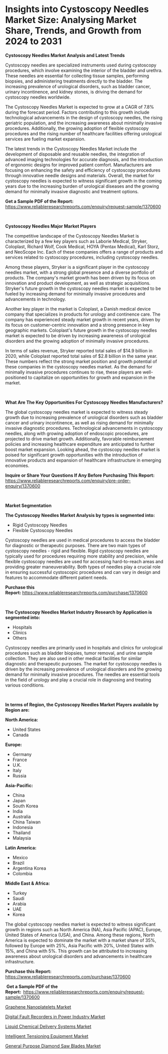<p><h1>Insights into Cystoscopy Needles Market Size: Analysing Market Share, Trends, and Growth from 2024 to 2031</h1></p><p><strong>Cystoscopy Needles Market Analysis and Latest Trends</strong></p>
<p><p>Cystoscopy needles are specialized instruments used during cystoscopy procedures, which involve examining the interior of the bladder and urethra. These needles are essential for collecting tissue samples, performing biopsies, and administering treatments directly to the bladder. The increasing prevalence of urological disorders, such as bladder cancer, urinary incontinence, and kidney stones, is driving the demand for cystoscopy needles worldwide.</p><p>The Cystoscopy Needles Market is expected to grow at a CAGR of 7.8% during the forecast period. Factors contributing to this growth include technological advancements in the design of cystoscopy needles, the rising geriatric population, and the increasing awareness about minimally invasive procedures. Additionally, the growing adoption of flexible cystoscopy procedures and the rising number of healthcare facilities offering urological services are fueling market expansion.</p><p>The latest trends in the Cystoscopy Needles Market include the development of disposable and reusable needles, the integration of advanced imaging technologies for accurate diagnosis, and the introduction of ergonomic designs for improved patient comfort. Manufacturers are focusing on enhancing the safety and efficiency of cystoscopy procedures through innovative needle designs and materials. Overall, the market for cystoscopy needles is expected to witness significant growth in the coming years due to the increasing burden of urological diseases and the growing demand for minimally invasive diagnostic and treatment options.</p></p>
<p><strong>Get a Sample PDF of the Report:&nbsp;</strong> <a href="https://www.reliableresearchreports.com/enquiry/request-sample/1370600">https://www.reliableresearchreports.com/enquiry/request-sample/1370600</a></p>
<p>&nbsp;</p>
<p><strong>Cystoscopy Needles Major Market Players</strong></p>
<p><p>The competitive landscape of the Cystoscopy Needles Market is characterized by a few key players such as Laborie Medical, Stryker, Coloplast, Richard Wolf, Cook Medical, HOYA (Pentax Medical), Karl Storz, and NeoScope Inc. Each of these companies offers a range of products and services related to cystoscopy procedures, including cystoscopy needles.</p><p>Among these players, Stryker is a significant player in the cystoscopy needles market, with a strong global presence and a diverse portfolio of products. The company's market growth has been driven by its focus on innovation and product development, as well as strategic acquisitions. Stryker's future growth in the cystoscopy needles market is expected to be fueled by increasing demand for minimally invasive procedures and advancements in technology.</p><p>Another key player in the market is Coloplast, a Danish medical device company that specializes in products for urology and continence care. The company has experienced steady market growth in recent years, driven by its focus on customer-centric innovation and a strong presence in key geographic markets. Coloplast's future growth in the cystoscopy needles market is expected to be driven by increasing awareness of urological disorders and the growing adoption of minimally invasive procedures.</p><p>In terms of sales revenue, Stryker reported total sales of $14.9 billion in 2020, while Coloplast reported total sales of $2.8 billion in the same year. These numbers reflect the strong market position and growth potential of these companies in the cystoscopy needles market. As the demand for minimally invasive procedures continues to rise, these players are well-positioned to capitalize on opportunities for growth and expansion in the market.</p></p>
<p>&nbsp;</p>
<p><strong>What Are The Key Opportunities For Cystoscopy Needles Manufacturers?</strong></p>
<p><p>The global cystoscopy needles market is expected to witness steady growth due to increasing prevalence of urological disorders such as bladder cancer and urinary incontinence, as well as rising demand for minimally invasive diagnostic procedures. Technological advancements in cystoscopy needles, along with growing adoption of endoscopic procedures, are projected to drive market growth. Additionally, favorable reimbursement policies and increasing healthcare expenditure are anticipated to further boost market expansion. Looking ahead, the cystoscopy needles market is poised for significant growth opportunities with the introduction of innovative products and expansion of healthcare infrastructure in emerging economies.</p></p>
<p><strong>Inquire or Share Your Questions If Any Before Purchasing This Report:</strong> <a href="https://www.reliableresearchreports.com/enquiry/pre-order-enquiry/1370600">https://www.reliableresearchreports.com/enquiry/pre-order-enquiry/1370600</a></p>
<p>&nbsp;</p>
<p><strong>Market Segmentation</strong></p>
<p><strong>The Cystoscopy Needles Market Analysis by types is segmented into:</strong></p>
<p><ul><li>Rigid Cystoscopy Needles</li><li>Flexible Cystoscopy Needles</li></ul></p>
<p><p>Cystoscopy needles are used in medical procedures to access the bladder for diagnostic or therapeutic purposes. There are two main types of cystoscopy needles - rigid and flexible. Rigid cystoscopy needles are typically used for procedures requiring more stability and precision, while flexible cystoscopy needles are used for accessing hard-to-reach areas and providing greater maneuverability. Both types of needles play a crucial role in ensuring successful cystoscopic procedures and can vary in design and features to accommodate different patient needs.</p></p>
<p><strong>Purchase this Report:&nbsp;</strong><a href="https://www.reliableresearchreports.com/purchase/1370600">https://www.reliableresearchreports.com/purchase/1370600</a></p>
<p>&nbsp;</p>
<p><strong>The Cystoscopy Needles Market Industry Research by Application is segmented into:</strong></p>
<p><ul><li>Hospitals</li><li>Clinics</li><li>Others</li></ul></p>
<p><p>Cystoscopy needles are primarily used in hospitals and clinics for urological procedures such as bladder biopsies, tumor removal, and urine sample collection. They are also used in other medical facilities for similar diagnostic and therapeutic purposes. The market for cystoscopy needles is driven by the increasing prevalence of urological disorders and the growing demand for minimally invasive procedures. The needles are essential tools in the field of urology and play a crucial role in diagnosing and treating various conditions.</p></p>
<p>&nbsp;</p>
<p><strong>In terms of Region, the Cystoscopy Needles Market Players available by Region are:</strong></p>
<p>
    <p> <strong> North America: </strong>
        <ul>
            <li>United States</li>
            <li>Canada</li>
        </ul>
        </p> 
    <p> <strong> Europe: </strong>
        <ul>
            <li>Germany</li>
            <li>France</li>
            <li>U.K.</li>
            <li>Italy</li>
            <li>Russia</li>
        </ul>
        </p> 
    <p> <strong> Asia-Pacific: </strong>
        <ul>
            <li>China</li>
            <li>Japan</li>
            <li>South Korea</li>
            <li>India</li>
            <li>Australia</li>
            <li>China Taiwan</li>
            <li>Indonesia</li>
            <li>Thailand</li>
            <li>Malaysia</li>
        </ul>
        </p> 
    <p> <strong> Latin America: </strong>
        <ul>
            <li>Mexico</li>
            <li>Brazil</li>
            <li>Argentina Korea</li>
            <li>Colombia</li>
        </ul>
        </p> 
    <p> <strong> Middle East & Africa: </strong>
        <ul>
            <li>Turkey</li>
            <li>Saudi</li>
            <li>Arabia</li>
            <li>UAE</li>
            <li>Korea</li>
        </ul>
    </p>
    </p>
<p><p>The global cystoscopy needles market is expected to witness significant growth in regions such as North America (NA), Asia Pacific (APAC), Europe, United States of America (USA), and China. Among these regions, North America is expected to dominate the market with a market share of 35%, followed by Europe with 25%, Asia Pacific with 20%, United States with 15%, and China with 5%. This growth can be attributed to increasing awareness about urological disorders and advancements in healthcare infrastructure.</p></p>
<p><strong>Purchase this Report: </strong><a href="https://www.reliableresearchreports.com/purchase/1370600">https://www.reliableresearchreports.com/purchase/1370600</a></p>
<p>&nbsp;<strong>Get a Sample PDF of the Report:&nbsp;&nbsp;</strong><a href="https://www.reliableresearchreports.com/enquiry/request-sample/1370600">https://www.reliableresearchreports.com/enquiry/request-sample/1370600</a></p>
<p><strong></strong></p>
<p><p><a href="https://issuu.com/reportprime-2/docs/graphene-nanoplatelets-market-size-2030.pptx">Graphene Nanoplatelets Market</a></p><p><a href="https://medium.com/@jamesvasquez75/decoding-digital-fault-recorders-in-power-industry-market-metrics-market-share-trends-and-growth-d935eb81e23e">Digital Fault Recorders in Power Industry Market</a></p><p><a href="https://issuu.com/reportprime-2/docs/liquid-chemical-delivery-systems-market-size-2030.">Liquid Chemical Delivery Systems Market</a></p><p><a href="https://medium.com/@jamesvasquez75/intelligent-tensioning-equipment-market-size-and-market-trends-complete-industry-overview-2024-to-6d0b25f78b82">Intelligent Tensioning Equipment Market</a></p><p><a href="https://github.com/rahu1506/Market-Research-Report-List-2/blob/main/general-purpose-diamond-saw-blades-market.md">General Purpose Diamond Saw Blades Market</a></p></p>